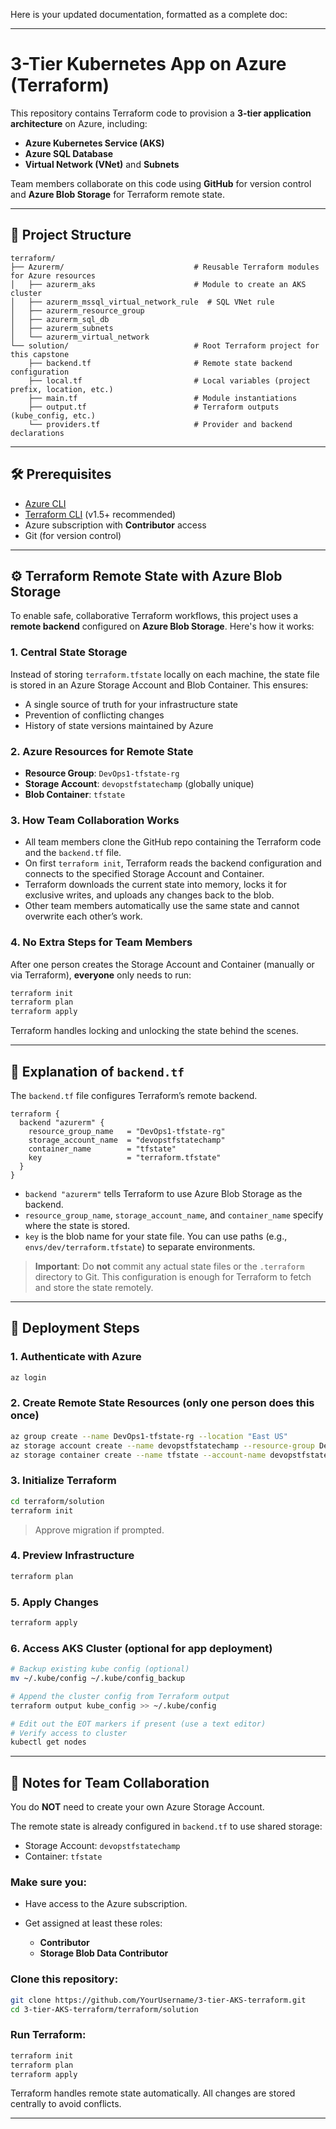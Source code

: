 Here is your updated documentation, formatted as a complete doc:

---

# 3-Tier Kubernetes App on Azure (Terraform)

This repository contains Terraform code to provision a **3-tier application architecture** on Azure, including:

* **Azure Kubernetes Service (AKS)**
* **Azure SQL Database**
* **Virtual Network (VNet)** and **Subnets**

Team members collaborate on this code using **GitHub** for version control and **Azure Blob Storage** for Terraform remote state.

---

## 📁 Project Structure

```
terraform/
├── Azurerm/                             # Reusable Terraform modules for Azure resources
│   ├── azurerm_aks                      # Module to create an AKS cluster
│   ├── azurerm_mssql_virtual_network_rule  # SQL VNet rule
│   ├── azurerm_resource_group
│   ├── azurerm_sql_db
│   ├── azurerm_subnets
│   └── azurerm_virtual_network
└── solution/                            # Root Terraform project for this capstone
    ├── backend.tf                       # Remote state backend configuration
    ├── local.tf                         # Local variables (project prefix, location, etc.)
    ├── main.tf                          # Module instantiations
    ├── output.tf                        # Terraform outputs (kube_config, etc.)
    └── providers.tf                     # Provider and backend declarations
```

---

## 🛠 Prerequisites

* [Azure CLI](https://docs.microsoft.com/cli/azure/install-azure-cli)
* [Terraform CLI](https://www.terraform.io/downloads.html) (v1.5+ recommended)
* Azure subscription with **Contributor** access
* Git (for version control)

---

## ⚙️ Terraform Remote State with Azure Blob Storage

To enable safe, collaborative Terraform workflows, this project uses a **remote backend** configured on **Azure Blob Storage**. Here's how it works:

### 1. Central State Storage

Instead of storing `terraform.tfstate` locally on each machine, the state file is stored in an Azure Storage Account and Blob Container. This ensures:

* A single source of truth for your infrastructure state
* Prevention of conflicting changes
* History of state versions maintained by Azure

### 2. Azure Resources for Remote State

* **Resource Group**: `DevOps1-tfstate-rg`
* **Storage Account**: `devopstfstatechamp` (globally unique)
* **Blob Container**: `tfstate`

### 3. How Team Collaboration Works

* All team members clone the GitHub repo containing the Terraform code and the `backend.tf` file.
* On first `terraform init`, Terraform reads the backend configuration and connects to the specified Storage Account and Container.
* Terraform downloads the current state into memory, locks it for exclusive writes, and uploads any changes back to the blob.
* Other team members automatically use the same state and cannot overwrite each other’s work.

### 4. No Extra Steps for Team Members

After one person creates the Storage Account and Container (manually or via Terraform), **everyone** only needs to run:

```bash
terraform init
terraform plan
terraform apply
```

Terraform handles locking and unlocking the state behind the scenes.

---

## 📝 Explanation of `backend.tf`

The `backend.tf` file configures Terraform’s remote backend.

```hcl
terraform {
  backend "azurerm" {
    resource_group_name   = "DevOps1-tfstate-rg"
    storage_account_name  = "devopstfstatechamp"
    container_name        = "tfstate"
    key                   = "terraform.tfstate"
  }
}
```

* `backend "azurerm"` tells Terraform to use Azure Blob Storage as the backend.
* `resource_group_name`, `storage_account_name`, and `container_name` specify where the state is stored.
* `key` is the blob name for your state file. You can use paths (e.g., `envs/dev/terraform.tfstate`) to separate environments.

> **Important**: Do **not** commit any actual state files or the `.terraform` directory to Git. This configuration is enough for Terraform to fetch and store the state remotely.

---

## 🚀 Deployment Steps

### 1. Authenticate with Azure

```bash
az login
```

### 2. Create Remote State Resources (only one person does this once)

```bash
az group create --name DevOps1-tfstate-rg --location "East US"
az storage account create --name devopstfstatechamp --resource-group DevOps1-tfstate-rg --location "East US" --sku Standard_LRS --kind StorageV2
az storage container create --name tfstate --account-name devopstfstatechamp --auth-mode login
```

### 3. Initialize Terraform

```bash
cd terraform/solution
terraform init
```

> Approve migration if prompted.

### 4. Preview Infrastructure

```bash
terraform plan
```

### 5. Apply Changes

```bash
terraform apply
```

### 6. Access AKS Cluster (optional for app deployment)

```bash
# Backup existing kube config (optional)
mv ~/.kube/config ~/.kube/config_backup

# Append the cluster config from Terraform output
terraform output kube_config >> ~/.kube/config

# Edit out the EOT markers if present (use a text editor)
# Verify access to cluster
kubectl get nodes
```

---

## 👥 Notes for Team Collaboration

You do **NOT** need to create your own Azure Storage Account.

The remote state is already configured in `backend.tf` to use shared storage:

* Storage Account: `devopstfstatechamp`
* Container: `tfstate`

### Make sure you:

* Have access to the Azure subscription.
* Get assigned at least these roles:

  * **Contributor**
  * **Storage Blob Data Contributor**

### Clone this repository:

```bash
git clone https://github.com/YourUsername/3-tier-AKS-terraform.git
cd 3-tier-AKS-terraform/terraform/solution
```

### Run Terraform:

```bash
terraform init
terraform plan
terraform apply
```

Terraform handles remote state automatically. All changes are stored centrally to avoid conflicts.

---
